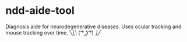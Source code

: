 # ndd-aide-tool
Diagnosis aide for neurodegenerative diseases. Uses ocular tracking and mouse tracking over time.
╲⎝⧹ ( ͡° ͜ʖ ͡°) ⎠╱